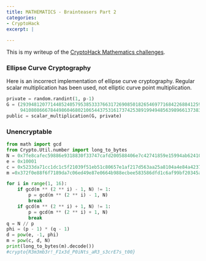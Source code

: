 ```yaml
---
title: MATHEMATICS - Brainteasers Part 2
categories:
- CryptoHack
excerpt: |
  
---
```


This is my writeup of the [CryptoHack Mathematics challenges](https://cryptohack.org/challenges/maths/).

### Ellipse Curve Cryptography

Here is an incorrect implementation of ellipse curve cryptography. Regular scalar multiplication has been used, not elliptic curve point multiplication. <br>

```python
private = random.randint(1, p-1)
G = (29394812077144852405795385333766317269085018265469771684226884125940148, 
     94108086667844986046802106544375316173742538919949485639896613738390948)
public = scalar_multiplication(G, private)
```


### Unencryptable

```python
from math import gcd
from Crypto.Util.number import long_to_bytes
N = 0x7fe8cafec59886e9318830f33747cafd200588406e7c42741859e15994ab62410438991ab5d9fc94f386219e3c27d6ffc73754f791e7b2c565611f8fe5054dd132b8c4f3eadcf1180cd8f2a3cc756b06996f2d5b67c390adcba9d444697b13d12b2badfc3c7d5459df16a047ca25f4d18570cd6fa727aed46394576cfdb56b41
e = 0x10001
c = 0x5233da71cc1dc1c5f21039f51eb51c80657e1af217d563aa25a8104a4e84a42379040ecdfdd5afa191156ccb40b6f188f4ad96c58922428c4c0bc17fd5384456853e139afde40c3f95988879629297f48d0efa6b335716a4c24bfee36f714d34a4e810a9689e93a0af8502528844ae578100b0188a2790518c695c095c9d677b
m =0x372f0e88f6f7189da7c06ed49e87e0664b988ecbee583586dfd1c6af99bf20345ae7442012c6807b3493d8936f5b48e553f614754deb3da6230fa1e16a8d5953a94c886699fc2bf409556264d5dced76a1780a90fd22f3701fdbcb183ddab4046affdc4dc6379090f79f4cd50673b24d0b08458cdbe509d60a4ad88a7b4e2921

for i in range(1, 16):
    if gcd(m ** (2 ** i) - 1, N) != 1:
        p = gcd(m ** (2 ** i) - 1, N)
        break
    if gcd(m ** (2 ** i) + 1, N) != 1:
        p = gcd(m ** (2 ** i) + 1, N)
        break
q = N // p
phi = (p - 1) * (q - 1)
d = pow(e, -1, phi)
m = pow(c, d, N)
print(long_to_bytes(m).decode())
#crypto{R3m3mb3r!_F1x3d_P0iNts_aR3_s3crE7s_t00}
```


